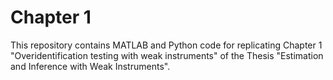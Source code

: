# Chapter 1
This repository contains MATLAB and Python code for replicating Chapter 1 "Overidentification testing with weak instruments" of the Thesis "Estimation and Inference with Weak Instruments".
